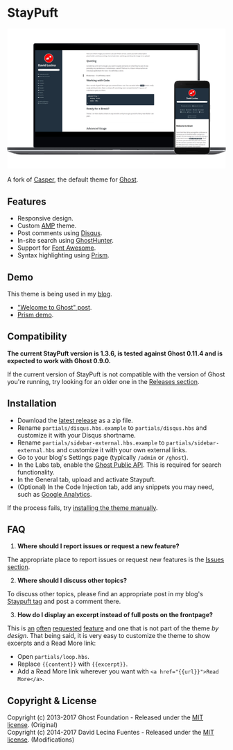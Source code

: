 # StayPuft

![Screenshot](/assets/screenshot-mockup.png?raw=true)

A fork of [Casper](https://github.com/TryGhost/Casper), the default theme for [Ghost](https://github.com/TryGhost/Ghost).

## Features

* Responsive design.
* Custom [AMP](https://dev.ghost.org/custom-amp-themes/) theme.
* Post comments using [Disqus](http://disqus.com/).
* In-site search using [GhostHunter](https://github.com/i11ume/ghostHunter).
* Support for [Font Awesome](https://github.com/FortAwesome/Font-Awesome).
* Syntax highlighting using [Prism](https://github.com/LeaVerou/prism/).

## Demo

This theme is being used in my [blog](http://davidlecina.com/).

*  ["Welcome to Ghost" post](http://davidlecina.com/blog/welcome-to-ghost/).
*  [Prism demo](http://davidlecina.com/blog/prism-demo/).

## Compatibility

**The current StayPuft version is 1.3.6, is tested against Ghost 0.11.4 and is expected to work with Ghost 0.9.0.**

If the current version of StayPuft is not compatible with the version of Ghost you're running, try looking for an older one in the [Releases section](https://github.com/dlecina/StayPuft/releases).

## Installation

* Download the [latest release](https://github.com/dlecina/StayPuft/releases/latest) as a zip file.
* Rename `partials/disqus.hbs.example` to `partials/disqus.hbs` and customize it with your Disqus shortname.
* Rename `partials/sidebar-external.hbs.example` to `partials/sidebar-external.hbs` and customize it with your own external links.
* Go to your blog's Settings page (typically `/admin` or `/ghost`).
* In the Labs tab, enable the [Ghost Public API](http://support.ghost.org/public-api-beta/). This is required for search functionality.
* In the General tab, upload and activate Staypuft.
* (Optional) In the Code Injection tab, add any snippets you may need, such as [Google Analytics](http://academy.ghost.org/how-to-monitor-your-ghost-blogs-traffic/).

If the process fails, try [installing the theme manually](https://www.ghostforbeginners.com/how-to-install-a-ghost-theme/#uploadmanually).

## FAQ

1. **Where should I report issues or request a new feature?**

  The appropriate place to report issues or request new features is the [Issues section](https://github.com/dlecina/StayPuft/issues).

2. **Where should I discuss other topics?**

  To discuss other topics, please find an appropriate post in my blog's [Staypuft tag](http://davidlecina.com/blog/tag/staypuft/) and post a comment there.

3. **How do I display an excerpt instead of full posts on the frontpage?**

  This is [an](https://github.com/dlecina/StayPuft/issues/2) [often](https://github.com/dlecina/StayPuft/issues/13) [requested](https://github.com/dlecina/StayPuft/issues/18) [feature](https://github.com/dlecina/StayPuft/pull/21) and one that is not part of the theme _by design_. That being said, it is very easy to customize the theme to show excerpts and a Read More link:

  * Open `partials/loop.hbs`.
  * Replace `{{content}}` with `{{excerpt}}`.
  * Add a Read More link wherever you want with `<a href="{{url}}">Read More</a>`.

## Copyright & License

Copyright (c) 2013-2017 Ghost Foundation - Released under the [MIT license](LICENSE). (Original)  
Copyright (c) 2014-2017 David Lecina Fuentes - Released under the [MIT license](LICENSE). (Modifications)
